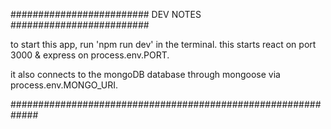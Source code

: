 ######################### DEV NOTES #########################

to start this app, run 'npm run dev' in the terminal.
this starts react on port 3000 & express on process.env.PORT.

it also connects to the mongoDB database through mongoose 
via process.env.MONGO_URI.

#############################################################